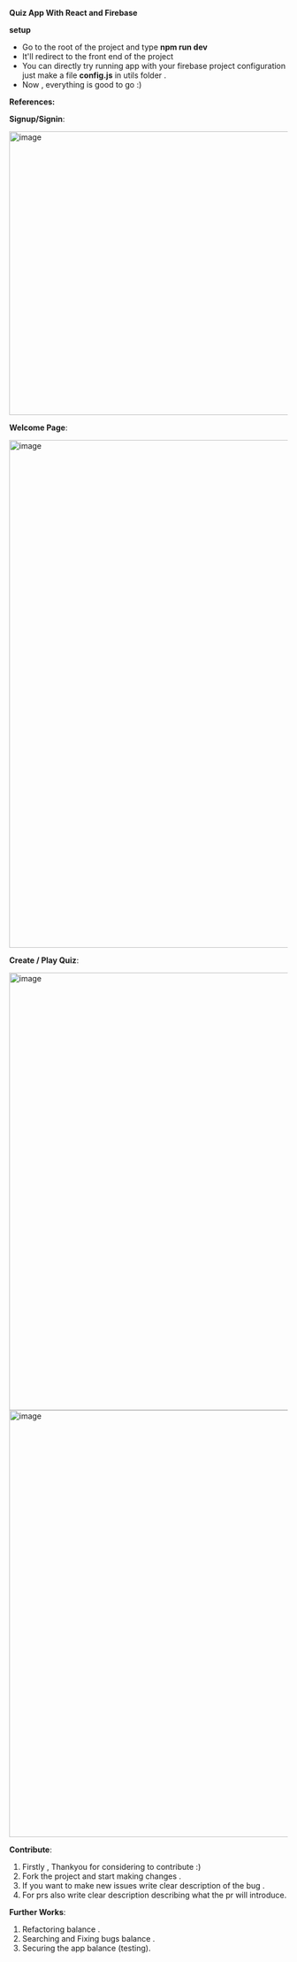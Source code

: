 **Quiz App With React and Firebase**

**setup** 
- Go to the root of the project and type **npm run dev**
- It'll redirect to the front end of the project
- You can directly try running app with your firebase project configuration just make a file **config.js** in utils folder .
- Now , everything is good to go :)

**References:**

**Signup/Signin**:

<img width="513" alt="image" src="https://github.com/MSaiKiran9/QuestApp/assets/116418856/639524f1-0c7b-4a9e-92d3-08c1e68968d7">

**Welcome Page**:

<img width="918" alt="image" src="https://github.com/MSaiKiran9/QuestApp/assets/116418856/ad2dad61-016b-4f7a-bf67-7080e1214bc8">

**Create / Play Quiz**:

<img width="791" alt="image" src="https://github.com/MSaiKiran9/QuestApp/assets/116418856/19273fac-ea32-4dc9-9467-2b56941b9579">


<img width="772" alt="image" src="https://github.com/MSaiKiran9/QuestApp/assets/116418856/640bcdcf-c5e2-40de-a6b3-7c977f0b2fe0">

**Contribute**:
1. Firstly , Thankyou for considering to contribute :)
2. Fork the project and start making changes .
3. If you want to make new issues write clear description of the bug .
4. For prs also write clear description describing what the pr will introduce.

**Further Works**:
1. Refactoring balance .
2. Searching and Fixing bugs balance .
3. Securing the app balance (testing).
